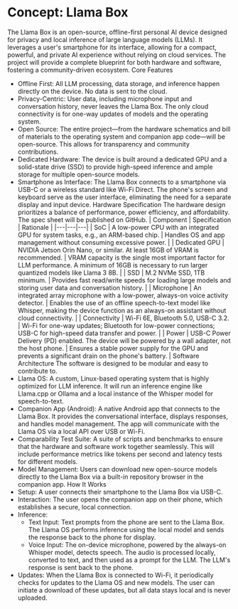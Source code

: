 # Concept: Llama Box

The Llama Box is an open-source, offline-first personal AI device designed for privacy and local inference of large language models (LLMs). It leverages a user's smartphone for its interface, allowing for a compact, powerful, and private AI experience without relying on cloud services. The project will provide a complete blueprint for both hardware and software, fostering a community-driven ecosystem.
Core Features
 * Offline First: All LLM processing, data storage, and inference happen directly on the device. No data is sent to the cloud.
 * Privacy-Centric: User data, including microphone input and conversation history, never leaves the Llama Box. The only cloud connectivity is for one-way updates of models and the operating system.
 * Open Source: The entire project—from the hardware schematics and bill of materials to the operating system and companion app code—will be open-source. This allows for transparency and community contributions.
 * Dedicated Hardware: The device is built around a dedicated GPU and a solid-state drive (SSD) to provide high-speed inference and ample storage for multiple open-source models.
 * Smartphone as Interface: The Llama Box connects to a smartphone via USB-C or a wireless standard like Wi-Fi Direct. The phone's screen and keyboard serve as the user interface, eliminating the need for a separate display and input device.
Hardware Specification
The hardware design prioritizes a balance of performance, power efficiency, and affordability. The spec sheet will be published on GitHub.
| Component | Specification | Rationale |
|---|---|---|
| SoC | A low-power CPU with an integrated GPU for system tasks, e.g., an ARM-based chip. | Handles OS and app management without consuming excessive power. |
| Dedicated GPU | NVIDIA Jetson Orin Nano, or similar. At least 16GB of VRAM is recommended. | VRAM capacity is the single most important factor for LLM performance. A minimum of 16GB is necessary to run larger quantized models like Llama 3 8B. |
| SSD | M.2 NVMe SSD, 1TB minimum. | Provides fast read/write speeds for loading large models and storing user data and conversation history. |
| Microphone | An integrated array microphone with a low-power, always-on voice activity detector. | Enables the use of an offline speech-to-text model like Whisper, making the device function as an always-on assistant without cloud connectivity. |
| Connectivity | Wi-Fi 6E, Bluetooth 5.0, USB-C 3.2. | Wi-Fi for one-way updates; Bluetooth for low-power connections; USB-C for high-speed data transfer and power. |
| Power | USB-C Power Delivery (PD) enabled. The device will be powered by a wall adapter, not the host phone. | Ensures a stable power supply for the GPU and prevents a significant drain on the phone's battery. |
Software Architecture
The software is designed to be modular and easy to contribute to.
 * Llama OS: A custom, Linux-based operating system that is highly optimized for LLM inference. It will run an inference engine like Llama.cpp or Ollama and a local instance of the Whisper model for speech-to-text.
 * Companion App (Android): A native Android app that connects to the Llama Box. It provides the conversational interface, displays responses, and handles model management. The app will communicate with the Llama OS via a local API over USB or Wi-Fi.
 * Comparability Test Suite: A suite of scripts and benchmarks to ensure that the hardware and software work together seamlessly. This will include performance metrics like tokens per second and latency tests for different models.
 * Model Management: Users can download new open-source models directly to the Llama Box via a built-in repository browser in the companion app.
How It Works
 * Setup: A user connects their smartphone to the Llama Box via USB-C.
 * Interaction: The user opens the companion app on their phone, which establishes a secure, local connection.
 * Inference:
   * Text Input: Text prompts from the phone are sent to the Llama Box. The Llama OS performs inference using the local model and sends the response back to the phone for display.
   * Voice Input: The on-device microphone, powered by the always-on Whisper model, detects speech. The audio is processed locally, converted to text, and then used as a prompt for the LLM. The LLM's response is sent back to the phone.
 * Updates: When the Llama Box is connected to Wi-Fi, it periodically checks for updates to the Llama OS and new models. The user can initiate a download of these updates, but all data stays local and is never uploaded.
